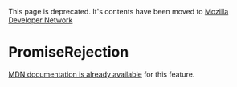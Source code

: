This page is deprecated. It's contents have been moved to [Mozilla Developer Network](https://developer.mozilla.org/en-US/)

# PromiseRejection

[MDN documentation is already available](https://developer.mozilla.org/en-US/docs/Web/API/PromiseRejection) for this feature.